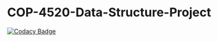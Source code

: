 # COP-4520-Data-Structure-Project

[![Codacy Badge](https://api.codacy.com/project/badge/Grade/ebdeb25331d94c73a014f2d74d281a59)](https://app.codacy.com/app/afranco20/COP-4520-Data-Structure-Project?utm_source=github.com&utm_medium=referral&utm_content=afranco20/COP-4520-Data-Structure-Project&utm_campaign=Badge_Grade_Dashboard)
